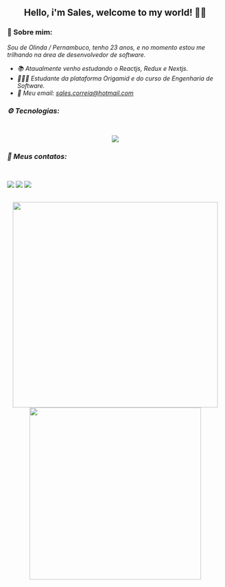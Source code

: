 ## <p align="center">Hello, i'm Sales, welcome to my world! 👋🧠<p>

### 📃 Sobre mim: 

<p>
  <em>Sou de Olinda / Pernambuco, tenho 23 anos, e no momento estou me trilhando na área de desenvolvedor de software.<em>
</p>

- 📚 Ataualmente venho estudando o Reactjs, Redux e Nextjs.
- 👨🏻‍💻 Estudante da plataforma Origamid e do curso de Engenharia de Software.
- 📨 Meu email:  sales.correia@hotmail.com

### ⚙ Tecnologias:
<br/>

<p align="center">
  <a href="https://skillicons.dev">
    <img src="https://skillicons.dev/icons?i=react,redux,styledcomponents,ts,js,jquery,html,css,sass,nodejs,graphql,figma" />
  </a>
</p>

 ### 📧 Meus contatos:
 <br/>
  
 <a href="https://discord.gg/AnH566MH" target="_blank"><img src="https://img.shields.io/badge/Discord-7289DA?style=for-the-badge&logo=discord&logoColor=white" target="_blank"></a> 
  <a href = "mailto:sales.correia@hotmail.com"><img src="https://img.shields.io/badge/Microsoft_Outlook-0078D4?style=for-the-badge&logo=microsoft-outlook&logoColor=white" target="_blank"></a>
  <a href="https://www.linkedin.com/in/sales-araujo-386330234/" target="_blank"><img src="https://img.shields.io/badge/-LinkedIn-%230077B5?style=for-the-badge&logo=linkedin&logoColor=white" target="_blank"></a>
  
##

<div align="center">
  <a href="https://github.com/sales-araujo">
  <img width="478px" src="https://github-readme-stats.vercel.app/api?username=sales-araujo&show_icons=true&theme=midnight-purple&include_all_commits=true&count_private=true" />  
    <img width="400px" src="https://github-readme-stats.vercel.app/api/top-langs/?username=sales-araujo&layout=compact&langs_count=7&theme=midnight-purple">
</div>
